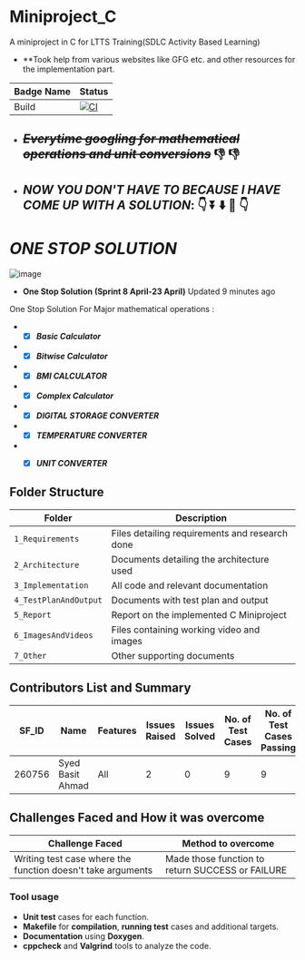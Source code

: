 # Miniproject_C
A miniproject in C for LTTS Training(SDLC Activity Based Learning)
* **Took help from various websites like GFG etc. and other resources for the implementation part.

Badge Name | Status |
-----------|---------|
Build | [![CI](https://github.com/syedbasitahmad/ltts_project/actions/workflows/main.yml/badge.svg?branch=main)](https://github.com/syedbasitahmad/ltts_project/actions/workflows/main.yml) |


* ## **_~~Everytime googling for mathematical operations and unit conversions~~_** 👎 👎 
* ## **_NOW YOU DON'T HAVE TO BECAUSE I HAVE COME UP WITH A SOLUTION_**: 👇 ⏬ ⬇️ 🔽 👇 
# _ONE STOP SOLUTION_
![image](https://user-images.githubusercontent.com/65653522/114425480-bd874e80-9bd6-11eb-9447-66dd98a6be00.png)


* **One Stop Solution (Sprint 8 April-23 April)**
 Updated 9 minutes ago

One Stop Solution For Major mathematical operations :
* - [x] **_Basic Calculator_** 
* - [x] **_Bitwise Calculator_** 
* - [x] **_BMI CALCULATOR_** 
* - [x] **_Complex Calculator_** 
* - [x] **_DIGITAL STORAGE CONVERTER_** 
* - [x] **_TEMPERATURE CONVERTER_** 
* - [x] **_UNIT CONVERTER_**


## Folder Structure
Folder               | Description
---------------------|---------------------------------------------------
`1_Requirements`     | Files detailing requirements and research done
`2_Architecture`     | Documents detailing the architecture used
`3_Implementation`   | All code and relevant documentation
`4_TestPlanAndOutput`| Documents with test plan and output
`5_Report`           | Report on the implemented C Miniproject
`6_ImagesAndVideos`  | Files containing working video and images
`7_Other`            | Other supporting documents

## Contributors List and Summary
| SF_ID | Name | Features | Issues Raised | Issues Solved | No. of Test Cases | No. of Test Cases Passing |
|-----|-----|-----|-----|-----|-----|-----|
| 260756 | Syed Basit Ahmad | All | 2 | 0 | 9 | 9 

## Challenges Faced and How it was overcome
| Challenge Faced | Method to overcome |
|-----------------|--------------------|
| Writing test case where the function doesn't take arguments | Made those function to return SUCCESS or FAILURE |

### Tool usage
* **Unit test** cases for each function.
* **Makefile** for **compilation**, **running test** cases and additional targets.
* **Documentation** using **Doxygen**.
* **cppcheck** and **Valgrind** tools to analyze the code.
